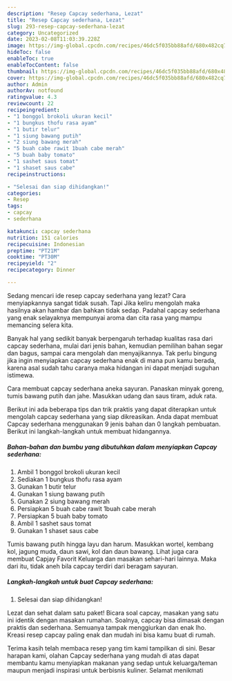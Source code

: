 ```yaml
---
description: "Resep Capcay sederhana, Lezat"
title: "Resep Capcay sederhana, Lezat"
slug: 293-resep-capcay-sederhana-lezat
category: Uncategorized
date: 2023-02-08T11:03:39.228Z
image: https://img-global.cpcdn.com/recipes/46dc5f035bb88afd/680x482cq70/capcay-sederhana-foto-resep-utama.jpg
hideToc: false
enableToc: true
enableTocContent: false
thumbnail: https://img-global.cpcdn.com/recipes/46dc5f035bb88afd/680x482cq70/capcay-sederhana-foto-resep-utama.jpg
cover: https://img-global.cpcdn.com/recipes/46dc5f035bb88afd/680x482cq70/capcay-sederhana-foto-resep-utama.jpg
author: Admin
authorAv: notfound
ratingvalue: 4.3
reviewcount: 22
recipeingredient:
- "1 bonggol brokoli ukuran kecil"
- "1 bungkus thofu rasa ayam"
- "1 butir telur"
- "1 siung bawang putih"
- "2 siung bawang merah"
- "5 buah cabe rawit 1buah cabe merah"
- "5 buah baby tomato"
- "1 sashet saus tomat"
- "1 shaset saus cabe"
recipeinstructions:

- "Selesai dan siap dihidangkan!"
categories:
- Resep
tags:
- capcay
- sederhana

katakunci: capcay sederhana 
nutrition: 151 calories
recipecuisine: Indonesian
preptime: "PT21M"
cooktime: "PT30M"
recipeyield: "2"
recipecategory: Dinner

---
```



Sedang mencari ide resep capcay sederhana yang lezat? Cara menyiapkannya sangat tidak susah. Tapi Jika keliru mengolah maka hasilnya akan hambar dan bahkan tidak sedap. Padahal capcay sederhana yang enak selayaknya mempunyai aroma dan cita rasa yang mampu memancing selera kita.


Banyak hal yang sedikit banyak berpengaruh terhadap kualitas rasa dari capcay sederhana, mulai dari jenis bahan, kemudian pemilihan bahan segar dan bagus, sampai cara mengolah dan menyajikannya. Tak perlu bingung jika ingin menyiapkan capcay sederhana enak di mana pun kamu berada, karena asal sudah tahu caranya maka hidangan ini dapat menjadi suguhan istimewa.

Cara membuat capcay sederhana aneka sayuran. Panaskan minyak goreng, tumis bawang putih dan jahe. Masukkan udang dan saus tiram, aduk rata.


Berikut ini ada beberapa tips dan trik praktis yang dapat diterapkan untuk mengolah capcay sederhana yang siap dikreasikan. Anda dapat membuat Capcay sederhana menggunakan 9 jenis bahan dan 0 langkah pembuatan. Berikut ini langkah-langkah untuk membuat hidangannya.

<!--inarticleads1-->

##### Bahan-bahan dan bumbu yang dibutuhkan dalam menyiapkan Capcay sederhana:

1. Ambil 1 bonggol brokoli ukuran kecil
1. Sediakan 1 bungkus thofu rasa ayam
1. Gunakan 1 butir telur
1. Gunakan 1 siung bawang putih
1. Gunakan 2 siung bawang merah
1. Persiapkan 5 buah cabe rawit 1buah cabe merah
1. Persiapkan 5 buah baby tomato
1. Ambil 1 sashet saus tomat
1. Gunakan 1 shaset saus cabe


Tumis bawang putih hingga layu dan harum. Masukkan wortel, kembang kol, jagung muda, daun sawi, kol dan daun bawang. Lihat juga cara membuat Capjay Favorit Keluarga dan masakan sehari-hari lainnya. Maka dari itu, tidak aneh bila capcay terdiri dari beragam sayuran. 

<!--inarticleads2-->

##### Langkah-langkah untuk buat Capcay sederhana:


1. Selesai dan siap dihidangkan!

Lezat dan sehat dalam satu paket! Bicara soal capcay, masakan yang satu ini identik dengan masakan rumahan. Soalnya, capcay bisa dimasak dengan praktis dan sederhana. Semuanya tampak menggiurkan dan enak lho. Kreasi resep capcay paling enak dan mudah ini bisa kamu buat di rumah. 

Terima kasih telah membaca resep yang tim kami tampilkan di sini. Besar harapan kami, olahan Capcay sederhana yang mudah di atas dapat membantu kamu menyiapkan makanan yang sedap untuk keluarga/teman maupun menjadi inspirasi untuk berbisnis kuliner. Selamat menikmati
